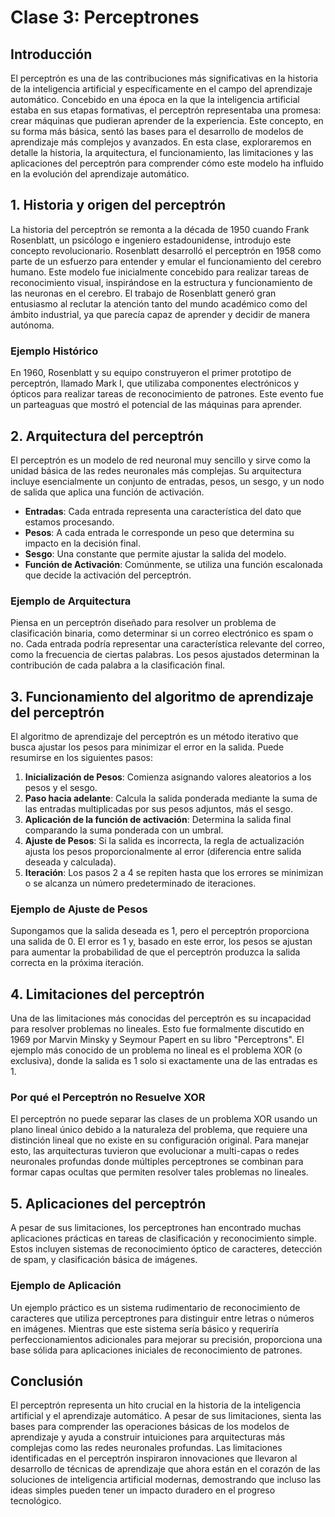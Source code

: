 # Clase 3: Perceptrones

## Introducción

El perceptrón es una de las contribuciones más significativas en la historia de la inteligencia artificial y específicamente en el campo del aprendizaje automático. Concebido en una época en la que la inteligencia artificial estaba en sus etapas formativas, el perceptrón representaba una promesa: crear máquinas que pudieran aprender de la experiencia. Este concepto, en su forma más básica, sentó las bases para el desarrollo de modelos de aprendizaje más complejos y avanzados. En esta clase, exploraremos en detalle la historia, la arquitectura, el funcionamiento, las limitaciones y las aplicaciones del perceptrón para comprender cómo este modelo ha influido en la evolución del aprendizaje automático.

## 1. Historia y origen del perceptrón

La historia del perceptrón se remonta a la década de 1950 cuando Frank Rosenblatt, un psicólogo e ingeniero estadounidense, introdujo este concepto revolucionario. Rosenblatt desarrolló el perceptrón en 1958 como parte de un esfuerzo para entender y emular el funcionamiento del cerebro humano. Este modelo fue inicialmente concebido para realizar tareas de reconocimiento visual, inspirándose en la estructura y funcionamiento de las neuronas en el cerebro. El trabajo de Rosenblatt generó gran entusiasmo al reclutar la atención tanto del mundo académico como del ámbito industrial, ya que parecía capaz de aprender y decidir de manera autónoma.

### Ejemplo Histórico

En 1960, Rosenblatt y su equipo construyeron el primer prototipo de perceptrón, llamado Mark I, que utilizaba componentes electrónicos y ópticos para realizar tareas de reconocimiento de patrones. Este evento fue un parteaguas que mostró el potencial de las máquinas para aprender.

## 2. Arquitectura del perceptrón

El perceptrón es un modelo de red neuronal muy sencillo y sirve como la unidad básica de las redes neuronales más complejas. Su arquitectura incluye esencialmente un conjunto de entradas, pesos, un sesgo, y un nodo de salida que aplica una función de activación.

- **Entradas**: Cada entrada representa una característica del dato que estamos procesando.
- **Pesos**: A cada entrada le corresponde un peso que determina su impacto en la decisión final.
- **Sesgo**: Una constante que permite ajustar la salida del modelo. 
- **Función de Activación**: Comúnmente, se utiliza una función escalonada que decide la activación del perceptrón.

### Ejemplo de Arquitectura

Piensa en un perceptrón diseñado para resolver un problema de clasificación binaria, como determinar si un correo electrónico es spam o no. Cada entrada podría representar una característica relevante del correo, como la frecuencia de ciertas palabras. Los pesos ajustados determinan la contribución de cada palabra a la clasificación final.

## 3. Funcionamiento del algoritmo de aprendizaje del perceptrón

El algoritmo de aprendizaje del perceptrón es un método iterativo que busca ajustar los pesos para minimizar el error en la salida. Puede resumirse en los siguientes pasos:

1. **Inicialización de Pesos**: Comienza asignando valores aleatorios a los pesos y el sesgo.
2. **Paso hacia adelante**: Calcula la salida ponderada mediante la suma de las entradas multiplicadas por sus pesos adjuntos, más el sesgo.
3. **Aplicación de la función de activación**: Determina la salida final comparando la suma ponderada con un umbral.
4. **Ajuste de Pesos**: Si la salida es incorrecta, la regla de actualización ajusta los pesos proporcionalmente al error (diferencia entre salida deseada y calculada).
5. **Iteración**: Los pasos 2 a 4 se repiten hasta que los errores se minimizan o se alcanza un número predeterminado de iteraciones.

### Ejemplo de Ajuste de Pesos

Supongamos que la salida deseada es 1, pero el perceptrón proporciona una salida de 0. El error es 1 y, basado en este error, los pesos se ajustan para aumentar la probabilidad de que el perceptrón produzca la salida correcta en la próxima iteración.

## 4. Limitaciones del perceptrón

Una de las limitaciones más conocidas del perceptrón es su incapacidad para resolver problemas no lineales. Esto fue formalmente discutido en 1969 por Marvin Minsky y Seymour Papert en su libro "Perceptrons". El ejemplo más conocido de un problema no lineal es el problema XOR (o exclusiva), donde la salida es 1 solo si exactamente una de las entradas es 1.

### Por qué el Perceptrón no Resuelve XOR

El perceptrón no puede separar las clases de un problema XOR usando un plano lineal único debido a la naturaleza del problema, que requiere una distinción lineal que no existe en su configuración original. Para manejar esto, las arquitecturas tuvieron que evolucionar a multi-capas o redes neuronales profundas donde múltiples perceptrones se combinan para formar capas ocultas que permiten resolver tales problemas no lineales.

## 5. Aplicaciones del perceptrón

A pesar de sus limitaciones, los perceptrones han encontrado muchas aplicaciones prácticas en tareas de clasificación y reconocimiento simple. Estos incluyen sistemas de reconocimiento óptico de caracteres, detección de spam, y clasificación básica de imágenes.

### Ejemplo de Aplicación

Un ejemplo práctico es un sistema rudimentario de reconocimiento de caracteres que utiliza perceptrones para distinguir entre letras o números en imágenes. Mientras que este sistema sería básico y requeriría perfeccionamientos adicionales para mejorar su precisión, proporciona una base sólida para aplicaciones iniciales de reconocimiento de patrones.

## Conclusión

El perceptrón representa un hito crucial en la historia de la inteligencia artificial y el aprendizaje automático. A pesar de sus limitaciones, sienta las bases para comprender las operaciones básicas de los modelos de aprendizaje y ayuda a construir intuiciones para arquitecturas más complejas como las redes neuronales profundas. Las limitaciones identificadas en el perceptrón inspiraron innovaciones que llevaron al desarrollo de técnicas de aprendizaje que ahora están en el corazón de las soluciones de inteligencia artificial modernas, demostrando que incluso las ideas simples pueden tener un impacto duradero en el progreso tecnológico.
